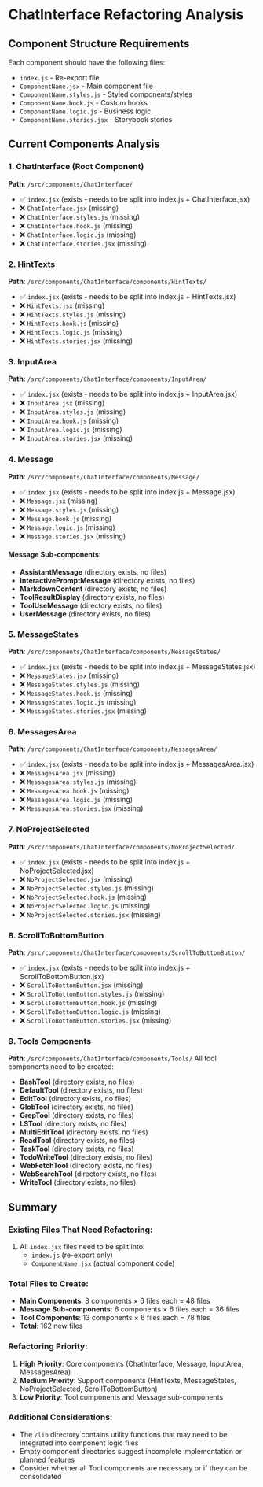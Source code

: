 # ChatInterface Refactoring Analysis

## Component Structure Requirements
Each component should have the following files:
- `index.js` - Re-export file
- `ComponentName.jsx` - Main component file
- `ComponentName.styles.js` - Styled components/styles
- `ComponentName.hook.js` - Custom hooks
- `ComponentName.logic.js` - Business logic
- `ComponentName.stories.jsx` - Storybook stories

## Current Components Analysis

### 1. ChatInterface (Root Component)
**Path**: `/src/components/ChatInterface/`
- ✅ `index.jsx` (exists - needs to be split into index.js + ChatInterface.jsx)
- ❌ `ChatInterface.jsx` (missing)
- ❌ `ChatInterface.styles.js` (missing)
- ❌ `ChatInterface.hook.js` (missing)
- ❌ `ChatInterface.logic.js` (missing)
- ❌ `ChatInterface.stories.jsx` (missing)

### 2. HintTexts
**Path**: `/src/components/ChatInterface/components/HintTexts/`
- ✅ `index.jsx` (exists - needs to be split into index.js + HintTexts.jsx)
- ❌ `HintTexts.jsx` (missing)
- ❌ `HintTexts.styles.js` (missing)
- ❌ `HintTexts.hook.js` (missing)
- ❌ `HintTexts.logic.js` (missing)
- ❌ `HintTexts.stories.jsx` (missing)

### 3. InputArea
**Path**: `/src/components/ChatInterface/components/InputArea/`
- ✅ `index.jsx` (exists - needs to be split into index.js + InputArea.jsx)
- ❌ `InputArea.jsx` (missing)
- ❌ `InputArea.styles.js` (missing)
- ❌ `InputArea.hook.js` (missing)
- ❌ `InputArea.logic.js` (missing)
- ❌ `InputArea.stories.jsx` (missing)

### 4. Message
**Path**: `/src/components/ChatInterface/components/Message/`
- ✅ `index.jsx` (exists - needs to be split into index.js + Message.jsx)
- ❌ `Message.jsx` (missing)
- ❌ `Message.styles.js` (missing)
- ❌ `Message.hook.js` (missing)
- ❌ `Message.logic.js` (missing)
- ❌ `Message.stories.jsx` (missing)

#### Message Sub-components:
- **AssistantMessage** (directory exists, no files)
- **InteractivePromptMessage** (directory exists, no files)
- **MarkdownContent** (directory exists, no files)
- **ToolResultDisplay** (directory exists, no files)
- **ToolUseMessage** (directory exists, no files)
- **UserMessage** (directory exists, no files)

### 5. MessageStates
**Path**: `/src/components/ChatInterface/components/MessageStates/`
- ✅ `index.jsx` (exists - needs to be split into index.js + MessageStates.jsx)
- ❌ `MessageStates.jsx` (missing)
- ❌ `MessageStates.styles.js` (missing)
- ❌ `MessageStates.hook.js` (missing)
- ❌ `MessageStates.logic.js` (missing)
- ❌ `MessageStates.stories.jsx` (missing)

### 6. MessagesArea
**Path**: `/src/components/ChatInterface/components/MessagesArea/`
- ✅ `index.jsx` (exists - needs to be split into index.js + MessagesArea.jsx)
- ❌ `MessagesArea.jsx` (missing)
- ❌ `MessagesArea.styles.js` (missing)
- ❌ `MessagesArea.hook.js` (missing)
- ❌ `MessagesArea.logic.js` (missing)
- ❌ `MessagesArea.stories.jsx` (missing)

### 7. NoProjectSelected
**Path**: `/src/components/ChatInterface/components/NoProjectSelected/`
- ✅ `index.jsx` (exists - needs to be split into index.js + NoProjectSelected.jsx)
- ❌ `NoProjectSelected.jsx` (missing)
- ❌ `NoProjectSelected.styles.js` (missing)
- ❌ `NoProjectSelected.hook.js` (missing)
- ❌ `NoProjectSelected.logic.js` (missing)
- ❌ `NoProjectSelected.stories.jsx` (missing)

### 8. ScrollToBottomButton
**Path**: `/src/components/ChatInterface/components/ScrollToBottomButton/`
- ✅ `index.jsx` (exists - needs to be split into index.js + ScrollToBottomButton.jsx)
- ❌ `ScrollToBottomButton.jsx` (missing)
- ❌ `ScrollToBottomButton.styles.js` (missing)
- ❌ `ScrollToBottomButton.hook.js` (missing)
- ❌ `ScrollToBottomButton.logic.js` (missing)
- ❌ `ScrollToBottomButton.stories.jsx` (missing)

### 9. Tools Components
**Path**: `/src/components/ChatInterface/components/Tools/`
All tool components need to be created:
- **BashTool** (directory exists, no files)
- **DefaultTool** (directory exists, no files)
- **EditTool** (directory exists, no files)
- **GlobTool** (directory exists, no files)
- **GrepTool** (directory exists, no files)
- **LSTool** (directory exists, no files)
- **MultiEditTool** (directory exists, no files)
- **ReadTool** (directory exists, no files)
- **TaskTool** (directory exists, no files)
- **TodoWriteTool** (directory exists, no files)
- **WebFetchTool** (directory exists, no files)
- **WebSearchTool** (directory exists, no files)
- **WriteTool** (directory exists, no files)

## Summary

### Existing Files That Need Refactoring:
1. All `index.jsx` files need to be split into:
   - `index.js` (re-export only)
   - `ComponentName.jsx` (actual component code)

### Total Files to Create:
- **Main Components**: 8 components × 6 files each = 48 files
- **Message Sub-components**: 6 components × 6 files each = 36 files
- **Tool Components**: 13 components × 6 files each = 78 files
- **Total**: 162 new files

### Refactoring Priority:
1. **High Priority**: Core components (ChatInterface, Message, InputArea, MessagesArea)
2. **Medium Priority**: Support components (HintTexts, MessageStates, NoProjectSelected, ScrollToBottomButton)
3. **Low Priority**: Tool components and Message sub-components

### Additional Considerations:
- The `/lib` directory contains utility functions that may need to be integrated into component logic files
- Empty component directories suggest incomplete implementation or planned features
- Consider whether all Tool components are necessary or if they can be consolidated